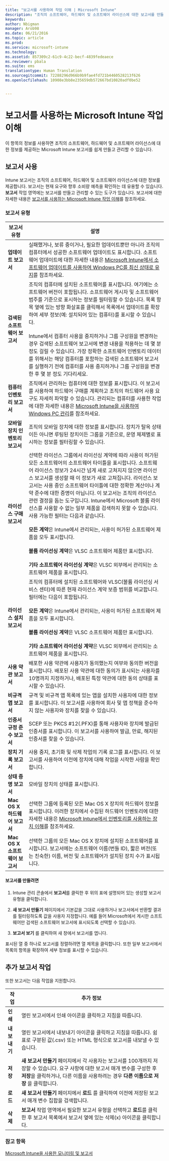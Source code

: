 ```yaml
---
title: "보고서를 사용하여 작업 이해 | Microsoft Intune"
description: "조직의 소프트웨어, 하드웨어 및 소프트웨어 라이선스에 대한 보고서를 만들어 관리합니다."
keywords: 
author: Nbigman
manager: Arob98
ms.date: 06/21/2016
ms.topic: article
ms.prod: 
ms.service: microsoft-intune
ms.technology: 
ms.assetid: 857309c2-61c9-4c22-becf-4839fedeaece
ms.reviewer: pbala
ms.suite: ems
translationtype: Human Translation
ms.sourcegitcommit: 72288296d966b9b9fae4fd721b4460528213f626
ms.openlocfilehash: 10908e3bb8e235659db572667bd10820adf0be52


---
```


# 보고서를 사용하는 Microsoft Intune 작업 이해
이 항목의 정보를 사용하면 조직의 소프트웨어, 하드웨어 및 소프트웨어 라이선스에 대한 정보를 제공하는 Microsoft Intune 보고서를 쉽게 만들고 관리할 수 있습니다.

## 보고서 사용
Intune 보고서는 조직의 소프트웨어, 하드웨어 및 소프트웨어 라이선스에 대한 정보를 제공합니다. 보고서는 현재 요구와 향후 소비량 예측을 확인하는 데 유용할 수 있습니다. **보고서** 작업 영역에는 보고서를 만들고 관리할 수 있는 도구가 있습니다. 보고서에 대한 자세한 내용은 [보고서를 사용하는 Microsoft Intune 작업 이해](understand-microsoft-intune-operations-by-using-reports.md)를 참조하세요.

### 보고서 유형

|보고서 유형|설명|
|---------------|---------------|
|**업데이트 보고서**|실패했거나, 보류 중이거나, 필요한 업데이트뿐만 아니라 조직의 컴퓨터에서 성공한 소프트웨어 업데이트도 표시합니다. 소프트웨어 업데이트에 대한 자세한 내용은 [Microsoft Intune에서 소프트웨어 업데이트를 사용하여 Windows PC를 최신 상태로 유지](keep-windows-pcs-up-to-date-with-software-updates-in-microsoft-intune.md)를 참조하세요.|
|**검색된 소프트웨어 보고서**|조직의 컴퓨터에 설치된 소프트웨어를 표시합니다. 여기에는 소프트웨어 버전이 포함됩니다. 소프트웨어 게시자 및 소프트웨어 범주를 기준으로 표시하는 정보를 필터링할 수 있습니다. 목록 항목 옆에 있는 방향 화살표를 클릭해서 목록에서 업데이트를 확장하여 세부 정보(예: 설치되어 있는 컴퓨터)를 표시할 수 있습니다.<br /><br />Intune에서 컴퓨터 사용을 중지하거나 그룹 구성원을 변경하는 경우 검색된 소프트웨어 보고서에 변경 내용을 적용하는 데 몇 분 정도 걸릴 수 있습니다. 가장 정확한 소프트웨어 인벤토리 데이터를 위해서는 해당 컴퓨터를 포함하는 검색된 소프트웨어 보고서를 실행하기 전에 컴퓨터를 사용 중지하거나 그룹 구성원을 변경한 후 몇 분 정도 기다리세요.|
|**컴퓨터 인벤토리 보고서**|조직에서 관리하는 컴퓨터에 대한 정보를 표시합니다. 이 보고서를 사용하여 하드웨어 구매를 계획하고 조직의 하드웨어 사용 요구도 자세히 파악할 수 있습니다. 관리되는 컴퓨터를 사용한 작업에 대한 자세한 내용은 [Microsoft Intune을 사용하여 Windows PC 관리](manage-windows-pcs-with-microsoft-intune.md)를 참조하세요.|
|**모바일 장치 인벤토리 보고서**|조직의 모바일 장치에 대한 정보를 표시합니다. 장치가 탈옥 상태이든 아니면 루팅된 장치이든 그룹을 기준으로, 운영 체제별로 표시하는 정보를 필터링할 수 있습니다.|
|**라이선스 구매 보고서**|선택한 라이선스 그룹에서 라이선싱 계약에 따라 사용이 허가된 모든 소프트웨어의 소프트웨어 타이틀을 표시합니다. 소프트웨어 라이선스 정보가 24시간 넘게 새로 고쳐지지 않으면 라이선스 보고서를 생성할 때 이 정보가 새로 고쳐집니다. 라이선스 보고서는 사용 중인 소프트웨어 타이틀에 대한 정확한 계산이나 계약 준수에 대한 증명이 아닙니다. 이 보고서는 조직의 라이선스 관련 결정을 돕는 도구입니다. Intune에서 Microsoft 볼륨 라이선스를 사용할 수 없는 일부 제품을 검색하지 못할 수 있습니다. 사용 가능한 필터는 다음과 같습니다.<br /><br />**모든 계약**은 Intune에서 관리되는, 사용이 허가된 소프트웨어 제품을 모두 표시합니다.<br /><br />**볼륨 라이선싱 계약**은 VLSC 소프트웨어 제품만 표시합니다.<br /><br />**기타 소프트웨어 라이선싱 계약**은 VLSC 외부에서 관리되는 소프트웨어 제품을 표시합니다.|
|**라이선스 설치 보고서**|조직의 컴퓨터에 설치된 소프트웨어와 VLSC(볼륨 라이선싱 서비스 센터)에 따른 현재 라이선스 계약 보증 범위를 비교합니다. 필터에는 다음이 포함됩니다.<br /><br />**모든 계약**은 Intune에서 관리되는, 사용이 허가된 소프트웨어 제품을 모두 표시합니다.<br /><br />**볼륨 라이선싱 계약**은 VLSC 소프트웨어 제품만 표시합니다.<br /><br />**기타 소프트웨어 라이선싱 계약**은 VLSC 외부에서 관리되는 소프트웨어 제품을 표시합니다.|
|**사용 약관 보고서**|배포한 사용 약관에 사용자가 동의했는지 여부와 동의한 버전을 표시합니다. 배포된 사용 약관에 대한 동의가 표시되는 사용자를 10명까지 지정하거나, 배포된 특정 약관에 대한 동의 상태를 표시할 수 있습니다.|
|**비규격 앱 보고서**|규격 및 비규격 앱 목록에 있는 앱을 설치한 사용자에 대한 정보를 표시합니다. 이 보고서를 사용하여 회사 및 앱 정책을 준수하지 않는 사용자와 장치를 찾을 수 있습니다.|
|**인증서 규정 준수 보고서**|SCEP 또는 PKCS #12(.PFX)를 통해 사용자와 장치에 발급된 인증서를 표시합니다. 이 보고서를 사용하여 발급, 만료, 해지된 인증서를 찾을 수 있습니다.|
|**장치 기록 보고서**|사용 중지, 초기화 및 삭제 작업의 기록 로그를 표시합니다. 이 보고서를 사용하여 이전에 장치에 대해 작업을 시작한 사람을 확인합니다.|
|**상태 증명 보고서**|모바일 장치의 상태를 표시합니다.|
|**Mac OS X 하드웨어 보고서**|선택한 그룹에 등록된 모든 Mac OS X 장치의 하드웨어 정보를 표시합니다. 이러한 장치에서 수집된 하드웨어 인벤토리에 대한 자세한 내용은 [Microsoft Intune에서 인벤토리를 사용하는 장치 이해](understand-your-devices-with-inventory-in-microsoft-intune.md)를 참조하세요.|
|**Mac OS X 소프트웨어 보고서**|선택한 그룹의 모든 Mac OS X 장치에 설치된 소프트웨어를 표시합니다. 보고서에는 소프트웨어 이름(번들 ID), 짧은 버전(또는 친숙한) 이름, 버전 및 소프트웨어가 설치된 장치 수가 표시됩니다.|

#### 보고서를 만들려면

1.  Intune 관리 콘솔에서 **보고서**를 클릭한 후 위의 표에 설명되어 있는 생성할 보고서 유형을 클릭합니다.

2.  **새 보고서 만들기** 페이지에서 기본값을 그대로 사용하거나 보고서에서 반환할 결과를 필터링하도록 값을 사용자 지정합니다. 예를 들어 Microsoft에서 게시한 소프트웨어만 검색된 소프트웨어 보고서에 표시되도록 선택할 수 있습니다.

3.  **보고서 보기** 를 클릭하여 새 창에서 보고서를 엽니다.

표시된 열 중 하나로 보고서를 정렬하려면 열 제목을 클릭합니다. 또한 일부 보고서에서 목록의 항목을 확장하여 세부 정보를 표시할 수 있습니다.

## 추가 보고서 작업
또한 보고서는 다음 작업을 지원합니다.

|작업|추가 정보|
|----------|--------------------|
|**인쇄**|열린 보고서에서 인쇄 아이콘을 클릭하고 지침을 따릅니다.|
|**내보내기**|열린 보고서에서 내보내기 아이콘을 클릭하고 지침을 따릅니다. 쉼표로 구분된 값(.csv) 또는 HTML 형식으로 보고서를 내보낼 수 있습니다.|
|**저장**|**새 보고서 만들기** 페이지에서 각 사용자는 보고서를 100개까지 저장할 수 있습니다. 요구 사항에 대한 보고서 매개 변수를 구성한 후 **저장**을 클릭하거나, 다른 이름을 사용하려는 경우 **다른 이름으로 저장** 을 클릭합니다.|
|**로드**|**새 보고서 만들기** 페이지에서 **로드** 를 클릭하여 이전에 저장된 보고서 매개 변수 집합을 검색합니다.|
|**삭제**|**보고서** 작업 영역에서 필요한 보고서 유형을 선택하고 **로드**를 클릭한 후 보고서 목록에서 보고서 옆에 있는 삭제(x) 아이콘을 클릭합니다.|

### 참고 항목
[Microsoft Intune을 사용한 모니터링 및 보고서](monitoring-and-reports-with-microsoft-intune.md)




<!--HONumber=Jul16_HO3-->



